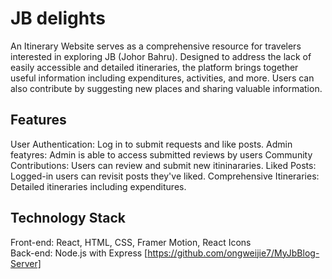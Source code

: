 # JB delights
An Itinerary Website serves as a comprehensive resource for travelers interested in exploring JB (Johor Bahru). Designed to address the lack of easily accessible and detailed itineraries, the platform brings together useful information including expenditures, activities, and more. Users can also contribute by suggesting new places and sharing valuable information.

## Features
User Authentication: Log in to submit requests and like posts.
Admin featyres: Admin is able to access submitted reviews by users
Community Contributions: Users can review and submit new itininararies.
Liked Posts: Logged-in users can revisit posts they've liked.
Comprehensive Itineraries: Detailed itineraries including expenditures.

## Technology Stack
Front-end: React, HTML, CSS, Framer Motion, React Icons
<br> Back-end: Node.js with Express [https://github.com/ongweijie7/MyJbBlog-Server]
